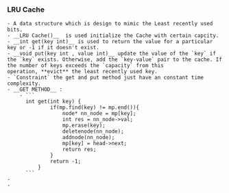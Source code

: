 ### LRU Cache
	- A data structure which is design to mimic the Least recently used bits.
	- __LRU Cache()__  is used initialize the Cache with certain capcity.
	- __int get(key int)__ is used to return the value for a particular key or -1 if it doesn't exist.
	- __void put(key int , value int)__ update the value of the `key` if the `key` exists. Otherwise, add the `key-value` pair to the cache. If the number of keys exceeds the `capacity` from this operation, **evict** the least recently used key.
	- `Constraint` the get and put method just have an constant time complexity.
	- __GET METHOD__ :
		- ```
		  int get(int key) {
		          if(mp.find(key) != mp.end()){
		              node* nn_node = mp[key];
		              int res = nn_node->val;
		              mp.erase(key);
		              deletenode(nn_node);
		              addnode(nn_node);
		              mp[key] = head->next;
		              return res;
		          }
		          return -1;
		      }
		  ```
	-
	-
